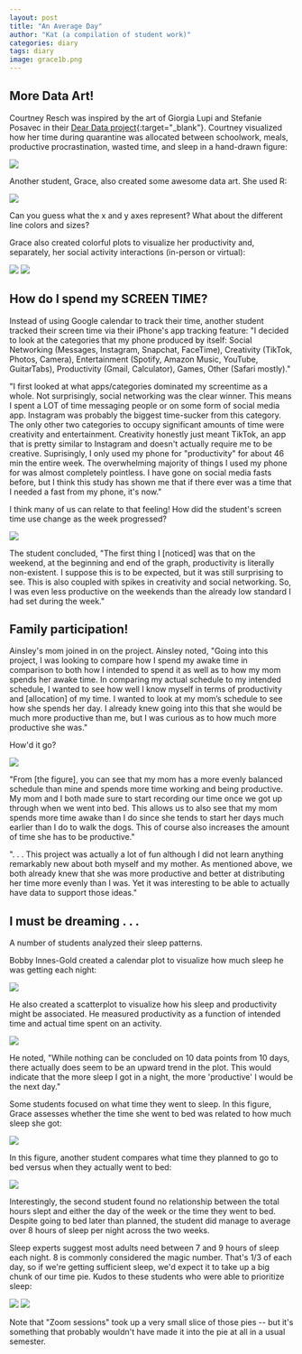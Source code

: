 ```yaml
---
layout: post
title: "An Average Day"
author: "Kat (a compilation of student work)"
categories: diary
tags: diary
image: grace1b.png
---
```


## More Data Art!

Courtney Resch was inspired by the art of Giorgia Lupi and Stefanie Posavec in their [Dear Data project](http://www.dear-data.com/theproject){:target="_blank"}.  Courtney visualized how her time during quarantine was allocated between schoolwork, meals, productive procrastination, wasted time, and sleep in a hand-drawn figure:  

<img src="{{ site.github.url}}/assets/img/courtney.png">

Another student, Grace, also created some awesome data art.  She used R:

<img src="{{ site.github.url}}/assets/img/grace1.png">

Can you guess what the x and y axes represent?  What about the different line colors and sizes?

Grace also created colorful plots to visualize her productivity and, separately, her social activity interactions (in-person or virtual):

<img src="{{ site.github.url}}/assets/img/grace5.png">

<img src="{{ site.github.url}}/assets/img/grace2.png">


## How do I spend my SCREEN TIME?

Instead of using Google calendar to track their time, another student tracked their screen time via their iPhone's app tracking feature: "I decided to look at the categories that my phone produced by itself: Social Networking (Messages, Instagram, Snapchat, FaceTime), Creativity (TikTok, Photos, Camera), Entertainment (Spotify, Amazon Music, YouTube, GuitarTabs), Productivity (Gmail, Calculator), Games, Other (Safari mostly)."

"I first looked at what apps/categories dominated my screentime as a whole. Not surprisingly, social networking was the clear winner. This means I spent a LOT of time messaging people or on some form of social media app. Instagram was probably the biggest time-sucker from this category. The only other two categories to occupy significant amounts of time were creativity and entertainment. Creativity honestly just meant TikTok, an app that is pretty similar to Instagram and doesn't actually require me to be creative. Suprisingly, I only used my phone for "productivity" for about 46 min the entire week. The overwhelming majority of things I used my phone for was almost completely pointless. I have gone on social media fasts before, but I think this study has shown me that if there ever was a time that I needed a fast from my phone, it's now."

I think many of us can relate to that feeling!  How did the student's screen time use change as the week progressed?

<img src="{{ site.github.url}}/assets/img/student3.png">

The student concluded, "The first thing I [noticed] was that on the weekend, at the beginning and end of the graph, productivity is literally non-existent. I suppose this is to be expected, but it was still surprising to see. This is also coupled with spikes in creativity and social networking. So, I was even less productive on the weekends than the already low standard I had set during the week."

## Family participation!

Ainsley's mom joined in on the project.  Ainsley noted, "Going into this project, I was looking to compare how I spend my awake time in comparison to both how I intended to spend it as well as to how my mom spends her awake time. In comparing my actual schedule to my intended schedule, I wanted to see how well I know myself in terms of productivity and [allocation] of my time. I wanted to look at my mom’s schedule to see how she spends her day. I already knew going into this that she would be much more productive than
me, but I was curious as to how much more productive she was."

How'd it go?

<img src="{{ site.github.url}}/assets/img/ainsley1.png">

"From [the figure], you can see that my mom has a more evenly balanced schedule than mine and spends more time working and being productive. My mom and I both made sure to start recording our time once we got up through when we went into bed. This allows us to also see that my mom spends more time awake than I do since she tends to start her days much earlier than I do to walk the dogs. This of course also increases the amount of time she has to be productive."

". . . This project was actually a lot of fun although I did not learn anything remarkably new about both myself and my mother.  As mentioned above, we both already knew that she was more productive and better at distributing her time more evenly than I was. Yet it was interesting to be able to actually have data to support those ideas."

## I must be dreaming . . . 

A number of students analyzed their sleep patterns.

Bobby Innes-Gold created a calendar plot to visualize how much sleep he was getting each night:

<img src="{{ site.github.url}}/assets/img/bobby2.png">

He also created a scatterplot to visualize how his sleep and productivity might be associated.  He measured productivity as a function of intended time and actual time spent on an activity.

<img src="{{ site.github.url}}/assets/img/bobby1.png">

He noted, "While nothing can be concluded on 10 data points from 10 days, there actually does seem to be an upward trend in the plot. This would indicate that the more sleep I got in a night, the more 'productive' I would be the next day."

Some students focused on what time they went to sleep.  In this figure, Grace assesses whether the time she went to bed was related to how much sleep she got:

<img src="{{ site.github.url}}/assets/img/grace3.png">

In this figure, another student compares what time they planned to go to bed versus when they actually went to bed:

<img src="{{ site.github.url}}/assets/img/student2.png">

Interestingly, the second student found no relationship between the total hours slept and either the day of the week or the time they went to bed.  Despite going to bed later than planned, the student did manage to average over 8 hours of sleep per night across the two weeks.  
 
Sleep experts suggest most adults need between 7 and 9 hours of sleep each night.  8 is commonly considered the magic number.  That's 1/3 of each day, so if we're getting sufficient sleep, we'd expect it to take up a big chunk of our time pie.  Kudos to these students who were able to prioritize sleep:

<img src="{{ site.github.url}}/assets/img/xander3.png">

<img src="{{ site.github.url}}/assets/img/student1.png">

Note that "Zoom sessions" took up a very small slice of those pies -- but it's something that probably wouldn't have made it into the pie at all in a usual semester.



